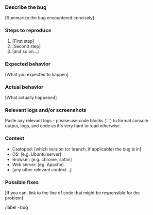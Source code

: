 ### Describe the bug

[Summarize the bug encountered concisely]

### Steps to reproduce

1. [First step]
2. [Second step]
3. [and so on...]

### Expected behavior

[What you expected to happen]

### Actual behavior

[What actually happened]

### Relevant logs and/or screenshots

Paste any relevant logs - please use code blocks (```) to format console output,
logs, and code as it's very hard to read otherwise.

### Context

- Castopod: [which version (or branch, if applicable) the bug is in]
- OS: [e.g. Ubuntu server]
- Browser: [e.g. chrome, safari]
- Web server: [eg. Apache]
- [any other relevant context...]

### Possible fixes

[If you can, link to the line of code that might be responsible for the problem]

/label ~bug
